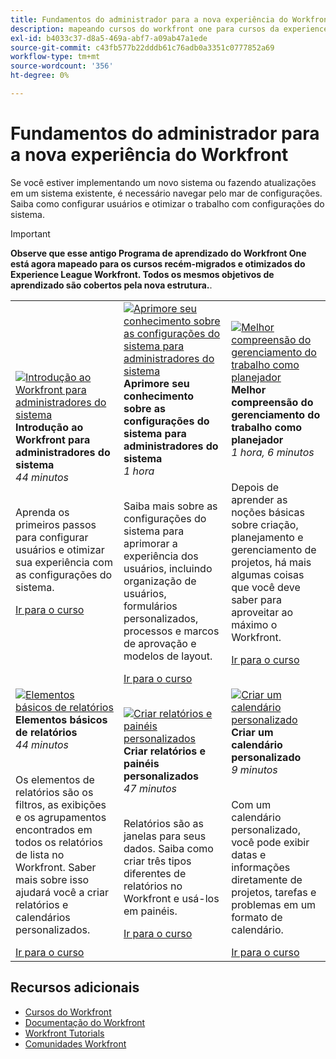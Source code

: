 ```yaml
---
title: Fundamentos do administrador para a nova experiência do Workfront
description: mapeando cursos do workfront one para cursos da experience league
exl-id: b4033c37-d8a5-469a-abf7-a09ab47a1ede
source-git-commit: c43fb577b22dddb61c76adb0a3351c0777852a69
workflow-type: tm+mt
source-wordcount: '356'
ht-degree: 0%

---
```


# Fundamentos do administrador para a nova experiência do Workfront

Se você estiver implementando um novo sistema ou fazendo atualizações em um sistema existente, é necessário navegar pelo mar de configurações. Saiba como configurar usuários e otimizar o trabalho com configurações do sistema.

>[!IMPORTANT]
>
>**Observe que esse antigo Programa de aprendizado do Workfront One está agora mapeado para os cursos recém-migrados e otimizados do Experience League Workfront.  Todos os mesmos objetivos de aprendizado são cobertos pela nova estrutura.**.

<table>
  <tr>
   <td>
      <a href="https://experienceleague.adobe.com/?recommended=Workfront-A-1-2022.1.admin">
      <img alt="Introdução ao Workfront para administradores do sistema" src="https://cdn.experienceleague.adobe.com/thumb/get-started-with-workfront-for-system-administrators.png"/>
      </a>
      <div>
         <strong>Introdução ao Workfront para administradores do sistema</strong></a>
         <br/><em>44 minutos</em>
      </div>
      <p>
        <br/>
         Aprenda os primeiros passos para configurar usuários e otimizar sua experiência com as configurações do sistema.
      </p>
      <a  rel="noreferrer" target="_blank" href="https://experienceleague.adobe.com/?recommended=Workfront-A-1-2022.1.admin" class="spectrum-Button spectrum-Button--primary spectrum-Button--sizeM">
      <span class="spectrum-Button-label has-no-wrap has-text-weight-bold">Ir para o curso</span>
      </a>
   </td>   
   <td>
      <a href="https://experienceleague.adobe.com/?recommended=Workfront-A-1-2022.2.admin">
      <img alt="Aprimore seu conhecimento sobre as configurações do sistema para administradores do sistema" src="https://cdn.experienceleague.adobe.com/thumb/further-your-system-settings-knowledge-for-system-administrators.png"/>
      </a>
      <div>
         <strong>Aprimore seu conhecimento sobre as configurações do sistema para administradores do sistema</strong></a>
         <br/><em>1 hora</em>
      </div>
      <p>
        <br/>
         Saiba mais sobre as configurações do sistema para aprimorar a experiência dos usuários, incluindo organização de usuários, formulários personalizados, processos e marcos de aprovação e modelos de layout.
      </p>
      <a  rel="noreferrer" target="_blank" href="https://experienceleague.adobe.com/?recommended=Workfront-A-1-2022.2.admin" class="spectrum-Button spectrum-Button--primary spectrum-Button--sizeM">
      <span class="spectrum-Button-label has-no-wrap has-text-weight-bold">Ir para o curso</span>
      </a>
   </td>
    <td>
      <a href="https://experienceleague.adobe.com/?recommended=Workfront-U-1-2022.3.planners">
      <img alt="Melhor compreensão do gerenciamento do trabalho como planejador" src="https://cdn.experienceleague.adobe.com/thumb/further-understanding-of-managing-work-as-a-planner.png"/>
      </a>
      <div>
         <strong>Melhor compreensão do gerenciamento do trabalho como planejador</strong></a>
         <br/><em>1 hora, 6 minutos</em>
      </div>
      <p>
        <br/>
         Depois de aprender as noções básicas sobre criação, planejamento e gerenciamento de projetos, há mais algumas coisas que você deve saber para aproveitar ao máximo o Workfront.
      </p>
      <a  rel="noreferrer" target="_blank" href="https://experienceleague.adobe.com/?recommended=Workfront-U-1-2022.3.planners" class="spectrum-Button spectrum-Button--primary spectrum-Button--sizeM">
      <span class="spectrum-Button-label has-no-wrap has-text-weight-bold">Ir para o curso</span>
      </a>
   </td>
  </tr>
  <tr>
   <td>
      <a href="https://experienceleague.adobe.com/?recommended=Workfront-U-1-2022.1.reporting">
      <img alt="Elementos básicos de relatórios" src="https://cdn.experienceleague.adobe.com/thumb/basic-reporting-elements.png"/>
      </a>
      <div>
         <strong>Elementos básicos de relatórios</strong></a>
         <br/><em>44 minutos</em>
      </div>
      <p>
        <br/>
         Os elementos de relatórios são os filtros, as exibições e os agrupamentos encontrados em todos os relatórios de lista no Workfront. Saber mais sobre isso ajudará você a criar relatórios e calendários personalizados.
      </p>
      <a  rel="noreferrer" target="_blank" href="https://experienceleague.adobe.com/?recommended=Workfront-U-1-2022.1.reporting" class="spectrum-Button spectrum-Button--primary spectrum-Button--sizeM">
      <span class="spectrum-Button-label has-no-wrap has-text-weight-bold">Ir para o curso</span>
      </a>
   </td>
   <td>
      <a href="https://experienceleague.adobe.com/?recommended=Workfront-U-1-2022.3.reporting">
      <img alt="Criar relatórios e painéis personalizados" src="https://cdn.experienceleague.adobe.com/thumb/create-custom-reports-and-dashboards.png"/>
      </a>
      <div>
         <strong>Criar relatórios e painéis personalizados</strong></a>
         <br/><em>47 minutos</em>
      </div>
      <p>
        <br/>
         Relatórios são as janelas para seus dados. Saiba como criar três tipos diferentes de relatórios no Workfront e usá-los em painéis.
      </p>
      <a  rel="noreferrer" target="_blank" href="https://experienceleague.adobe.com/?recommended=Workfront-U-1-2022.3.reporting" class="spectrum-Button spectrum-Button--primary spectrum-Button--sizeM">
      <span class="spectrum-Button-label has-no-wrap has-text-weight-bold">Ir para o curso</span>
      </a>
   </td>
   <td>
      <a href="https://experienceleague.adobe.com/?recommended=Workfront-U-1-2022.4.reporting">
      <img alt="Criar um calendário personalizado" src="https://cdn.experienceleague.adobe.com/thumb/create-a-custom-calendar.png"/>
      </a>
      <div>
         <strong>Criar um calendário personalizado</strong></a>
         <br/><em>9 minutos</em>
      </div>
      <p>
        <br/>
         Com um calendário personalizado, você pode exibir datas e informações diretamente de projetos, tarefas e problemas em um formato de calendário.
      </p>
      <a  rel="noreferrer" target="_blank" href="https://experienceleague.adobe.com/?recommended=Workfront-U-1-2022.4.reporting" class="spectrum-Button spectrum-Button--primary spectrum-Button--sizeM">
      <span class="spectrum-Button-label has-no-wrap has-text-weight-bold">Ir para o curso</span>
      </a>
   </td>      
  </tr>

</table>

## Recursos adicionais

* [Cursos do Workfront](https://experienceleague.adobe.com/?lang=en&amp;Solution=Workfront#courses)
* [Documentação do Workfront](https://experienceleague.adobe.com/docs/workfront.html)
* [Workfront Tutorials](https://experienceleague.adobe.com/docs/workfront-learn/tutorials-workfront/home.html)
* [Comunidades Workfront](https://experienceleaguecommunities.adobe.com/t5/workfront/ct-p/workfront)
